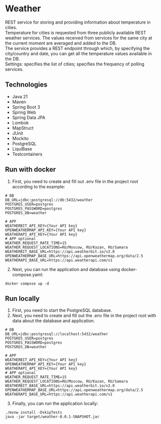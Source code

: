 # Weather
REST service for storing and providing information about temperature in cities.\
Temperature for cities is requested from three publicly available REST weather services. The values received from services for the same city at the current moment are averaged and added to the DB.\
The service provides a REST endpoint through which, by specifying the city/country and date, you can get all the temperature values ​​available in the DB.\
Settings: specifies the list of cities; specifies the frequency of polling services.

## Technologies
* Java 21
* Maven
* Spring Boot 3
* Spring Web
* Spring Data JPA
* Lombok
* MapStruct
* JUnit
* Mockito
* PostgreSQL
* LiquiBase
* Testcontainers

## Run with docker
1. First, you need to create and fill out .env file in the project root according to the example:
```
# DB
DB_URL=jdbc:postgresql://db:5432/weather
POSTGRES_USER=postgres
POSTGRES_PASSWORD=postgres
POSTGRES_DB=weather

# APP
WEATHERBIT_API_KEY={Your API key}
OPENWEATHERMAP_API_KEY={Your API key}
WEATHERAPI_API_KEY={Your API key}
# APP optional
WEATHER_REQUEST_RATE_TIME=15
WEATHER_REQUEST_LOCATIONS=RU/Moscow, RU/Kazan, RU/Samara
WEATHERBIT_BASE_URL=https://api.weatherbit.io/v2.0
OPENWEATHERMAP_BASE_URL=https://api.openweathermap.org/data/2.5
WEATHERAPI_BASE_URL=https://api.weatherapi.com/v1
```
2. Next, you can run the application and database using docker-compose.yaml:
```
docker compose up -d
```

## Run locally
1. First, you need to start the PostgreSQL database.
2. Next, you need to create and fill out the .env file in the project root with data about the database and application.
```
# DB
DB_URL=jdbc:postgresql://localhost:5432/weather
POSTGRES_USER=postgres
POSTGRES_PASSWORD=postgres
POSTGRES_DB=weather

# APP
WEATHERBIT_API_KEY={Your API key}
OPENWEATHERMAP_API_KEY={Your API key}
WEATHERAPI_API_KEY={Your API key}
# APP optional
WEATHER_REQUEST_RATE_TIME=15
WEATHER_REQUEST_LOCATIONS=RU/Moscow, RU/Kazan, RU/Samara
WEATHERBIT_BASE_URL=https://api.weatherbit.io/v2.0
OPENWEATHERMAP_BASE_URL=https://api.openweathermap.org/data/2.5
WEATHERAPI_BASE_URL=https://api.weatherapi.com/v1
```
3. Finally, you can run the application locally:
```
./mvnw install -DskipTests
java -jar target/weather-0.0.1-SNAPSHOT.jar
```
